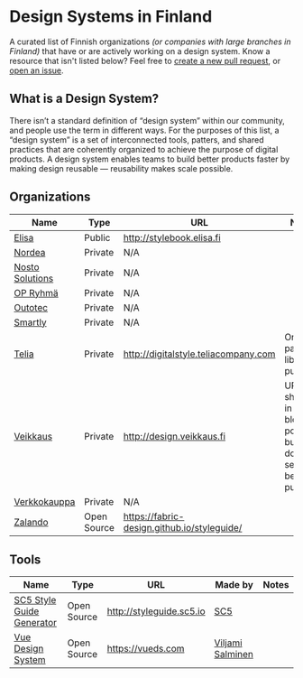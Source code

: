 # Design Systems in Finland

A curated list of Finnish organizations _(or companies with large branches in Finland)_ that have or are actively working on a design system. Know a resource that isn't listed below? Feel free to [create a new pull request](https://github.com/viljamis/design-systems-in-finland/compare), or [open an issue](https://github.com/viljamis/design-systems-in-finland/issues/new).

## What is a Design System?

There isn’t a standard definition of “design system” within our community, and people use the term in different ways. For the purposes of this list, a “design system” is a set of interconnected tools, patters, and shared practices that are coherently organized to achieve the purpose of digital products. A design system enables teams to build better products faster by making design reusable — reusability makes scale possible.

## Organizations

| Name | Type | URL | Notes
| --- | --- | --- | --- |
| [Elisa](https://elisa.fi) | Public | http://stylebook.elisa.fi | |
| [Nordea](https://www.nordea.fi) | Private | N/A | |
| [Nosto Solutions](http://www.nosto.com) | Private | N/A | |
| [OP Ryhmä](https://uusi.op.fi) | Private | N/A | |
| [Outotec](http://www.outotec.fi) | Private | N/A | |
| [Smartly](https://www.smartly.io) | Private | N/A | |
| [Telia](https://www.telia.fi) | Private | http://digitalstyle.teliacompany.com | Only pattern library is public(?) |
| [Veikkaus](https://www.veikkaus.fi) | Private | http://design.veikkaus.fi | URL is shown in some blog posts, but doesn’t seem to be public(?) |
| [Verkkokauppa](https://www.verkkokauppa.com) | Private | N/A | |
| [Zalando](https://www.zalando.fi) | Open Source | https://fabric-design.github.io/styleguide/ | |

## Tools

| Name | Type | URL | Made by | Notes
| --- | --- | --- | --- | --- |
| [SC5 Style Guide Generator](http://styleguide.sc5.io) | Open Source | http://styleguide.sc5.io | [SC5](https://sc5.io) | |
| [Vue Design System](https://vueds.com) | Open Source | https://vueds.com | [Viljami Salminen](https://viljamis.com) | |
 
